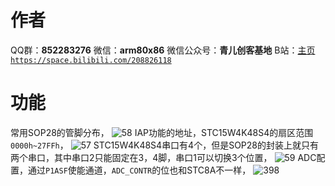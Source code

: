 ﻿# 作者
QQ群：**852283276**
微信：**arm80x86**
微信公众号：**青儿创客基地**
B站：[主页 `https://space.bilibili.com/208826118`](https://space.bilibili.com/208826118)

# 功能
常用SOP28的管脚分布，
![58](https://img-blog.csdnimg.cn/20210328185631386.PNG?x-oss-process=image/watermark,type_ZmFuZ3poZW5naGVpdGk,shadow_10,text_aHR0cHM6Ly9ibG9nLmNzZG4ubmV0L1podV9aaHVfMjAwOQ==,size_16,color_FFFFFF,t_70)
IAP功能的地址，STC15W4K48S4的扇区范围`0000h~27FFh`，
![57](https://img-blog.csdnimg.cn/20210328181147798.png?x-oss-process=image/watermark,type_ZmFuZ3poZW5naGVpdGk,shadow_10,text_aHR0cHM6Ly9ibG9nLmNzZG4ubmV0L1podV9aaHVfMjAwOQ==,size_16,color_FFFFFF,t_70)
STC15W4K48S4串口有4个，但是SOP28的封装上就只有两个串口，其中串口2只能固定在3，4脚，串口1可以切换3个位置，
![59](https://img-blog.csdnimg.cn/20210328185945285.png?x-oss-process=image/watermark,type_ZmFuZ3poZW5naGVpdGk,shadow_10,text_aHR0cHM6Ly9ibG9nLmNzZG4ubmV0L1podV9aaHVfMjAwOQ==,size_16,color_FFFFFF,t_70)
ADC配置，通过`P1ASF`使能通道，`ADC_CONTR`的位也和STC8A不一样，
![398](https://img-blog.csdnimg.cn/2021040617005223.png?x-oss-process=image/watermark,type_ZmFuZ3poZW5naGVpdGk,shadow_10,text_aHR0cHM6Ly9ibG9nLmNzZG4ubmV0L1podV9aaHVfMjAwOQ==,size_16,color_FFFFFF,t_70)




